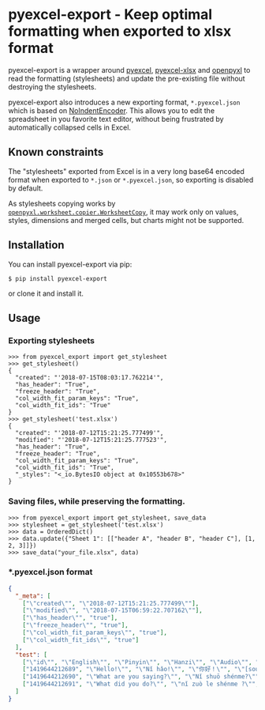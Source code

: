 # pyexcel-export - Keep optimal formatting when exported to xlsx format

pyexcel-export is a wrapper around [pyexcel](https://github.com/pyexcel/pyexcel), [pyexcel-xlsx](https://github.com/pyexcel/pyexcel-xlsx) and [openpyxl](https://bitbucket.org/openpyxl/openpyxl) to read the formatting (stylesheets) and update the pre-existing file without destroying the stylesheets.

pyexcel-export also introduces a new exporting format, `*.pyexcel.json` which is based on [NoIndentEncoder](https://stackoverflow.com/a/25935321/9023855). This allows you to edit the spreadsheet in you favorite text editor, without being frustrated by automatically collapsed cells in Excel.

## Known constraints

The "stylesheets" exported from Excel is in a very long base64 encoded format when exported to `*.json` or `*.pyexcel.json`, so exporting is disabled by default.

As stylesheets copying works by [`openpyxl.worksheet.copier.WorksheetCopy`](https://openpyxl.readthedocs.io/en/2.5/_modules/openpyxl/worksheet/copier.html), it may work only on values, styles, dimensions and merged cells, but charts might not be supported.

## Installation

You can install pyexcel-export via pip:

```commandline
$ pip install pyexcel-export
```

or clone it and install it.

## Usage

### Exporting stylesheets

```pydocstring
>>> from pyexcel_export import get_stylesheet
>>> get_stylesheet()
{
  "created": "'2018-07-15T08:03:17.762214'",
  "has_header": "True",
  "freeze_header": "True",
  "col_width_fit_param_keys": "True",
  "col_width_fit_ids": "True"
}
>>> get_stylesheet('test.xlsx')
{
  "created": "'2018-07-12T15:21:25.777499'",
  "modified": "'2018-07-12T15:21:25.777523'",
  "has_header": "True",
  "freeze_header": "True",
  "col_width_fit_param_keys": "True",
  "col_width_fit_ids": "True",
  "_styles": "<_io.BytesIO object at 0x10553b678>"
}
```
### Saving files, while preserving the formatting.
```pydocstring
>>> from pyexcel_export import get_stylesheet, save_data
>>> stylesheet = get_stylesheet('test.xlsx')
>>> data = OrderedDict()
>>> data.update({"Sheet 1": [["header A", "header B", "header C"], [1, 2, 3]]})
>>> save_data("your_file.xlsx", data)
```
### \*.pyexcel.json format
```json
{
  "_meta": [
    ["\"created\"", "\"2018-07-12T15:21:25.777499\""],
    ["\"modified\"", "\"2018-07-15T06:59:22.707162\""],
    ["\"has_header\"", "true"],
    ["\"freeze_header\"", "true"],
    ["\"col_width_fit_param_keys\"", "true"],
    ["\"col_width_fit_ids\"", "true"]
  ],
  "test": [
    ["\"id\"", "\"English\"", "\"Pinyin\"", "\"Hanzi\"", "\"Audio\"", "\"Tags\""],
    ["1419644212689", "\"Hello!\"", "\"Nǐ hǎo!\"", "\"你好！\"", "\"[sound:tmp1cctcn.mp3]\"", "\"\""],
    ["1419644212690", "\"What are you saying?\"", "\"Nǐ shuō shénme?\"", "\"你说什么？\"", "\"[sound:tmp4tzxbu.mp3]\"", "\"\""],
    ["1419644212691", "\"What did you do?\"", "\"nǐ zuò le shénme ?\"", "\"你做了什么？\"", "\"[sound:333012.mp3]\"", "\"\""]
  ]
}
```
